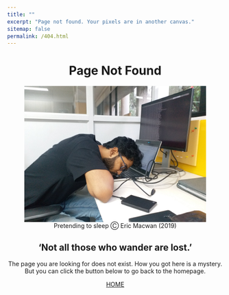 ```yaml
---
title: ""
excerpt: "Page not found. Your pixels are in another canvas."
sitemap: false
permalink: /404.html
---
```


<center>
  <h1>Page Not Found</h1>
  <figure>
  <img src="/../../files/404errorpage_image.jpg" alt="Eric Macwan" align="right">
  <figcaption> Pretending to sleep Ⓒ Eric Macwan (2019) </figcaption>
  </figure>
  <h2>‘Not all those who wander are lost.’</h2>
  <p>The page you are looking for does not exist.
    How you got here is a mystery. But you can click the button below
    to go back to the homepage.
  </p>
  <a class="btn btn-primary" href="https://macwaneric.github.io/" role="button">HOME</a>
</center>